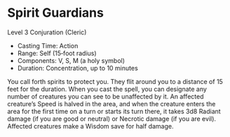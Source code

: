 # Spirit Guardians
Level 3 Conjuration (Cleric)

- Casting Time: Action
- Range: Self (15‑foot radius)
- Components: V, S, M (a holy symbol)
- Duration: Concentration, up to 10 minutes

You call forth spirits to protect you. They flit around you to a distance of 15 feet for the duration. When you cast the spell, you can designate any number of creatures you can see to be unaffected by it. An affected creature’s Speed is halved in the area, and when the creature enters the area for the first time on a turn or starts its turn there, it takes 3d8 Radiant damage (if you are good or neutral) or Necrotic damage (if you are evil). Affected creatures make a Wisdom save for half damage.
